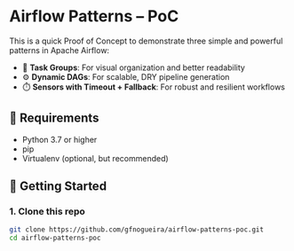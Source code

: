 # Airflow Patterns – PoC

This is a quick Proof of Concept to demonstrate three simple and powerful patterns in Apache Airflow:

- 🧩 **Task Groups**: For visual organization and better readability
- ⚙️ **Dynamic DAGs**: For scalable, DRY pipeline generation
- ⏱️ **Sensors with Timeout + Fallback**: For robust and resilient workflows

## 🔧 Requirements

- Python 3.7 or higher
- pip
- Virtualenv (optional, but recommended)

## 🚀 Getting Started

### 1. Clone this repo

```bash
git clone https://github.com/gfnogueira/airflow-patterns-poc.git
cd airflow-patterns-poc